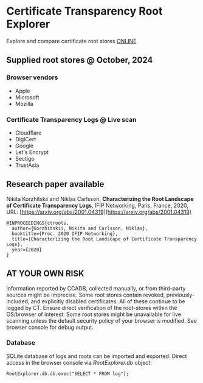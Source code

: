 # Certificate Transparency Root Explorer
Explore and compare certificate root stores [ONLINE](https://nikita-kun.github.io/certificate-transparency-root-explorer/)

## Supplied root stores @ October, 2024
### Browser vendors
- Apple
- Microsoft
- Mozilla

### Certificate Transparency Logs @ Live scan
- Cloudflare
- DigiCert
- Google
- Let's Encrypt
- Sectigo
- TrustAsia

## Research paper available
Nikita Korzhitskii and Niklas Carlsson, **Characterizing the Root Landscape of Certificate Transparency Logs**, IFIP Networking, Paris, France, 2020, URL: [https://arxiv.org/abs/2001.04319](https://arxiv.org/abs/2001.04319)
```
@INPROCEEDINGS{ctroots,
  author={Korzhitskii, Nikita and Carlsson, Niklas},
  booktitle={Proc. 2020 IFIP Networking}, 
  title={Characterizing the Root Landscape of Certificate Transparency Logs}, 
  year={2020}
}
```

## AT YOUR OWN RISK
Information reported by CCADB, collected manually, or from third-party sources might be imprecise. 
Some root stores contain revoked, previously-included, and explicitly disabled certificates. All of these continue to be logged by CT. 
Ensure direct verification of the root-stores within the OS/browser of interest.
Some root stores might be unavailable for live scanning unless the default security policy of your browser is modified.
See browser console for debug output.

### Database
SQLite database of logs and roots can be imported and exported.
Direct access in the browser console via _RootExplorer.db_ object:
```
RootExplorer.db.db.exec("SELECT * FROM log");
```
